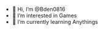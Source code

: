 - 👋 Hi, I’m @Bden0816
- 👀 I’m interested in Games
- 🌱 I’m currently learning Anythings

<!---
Bden0816/Bden0816 is a ✨ special ✨ repository because its `README.md` (this file) appears on your GitHub profile.
You can click the Preview link to take a look at your changes.
--->
